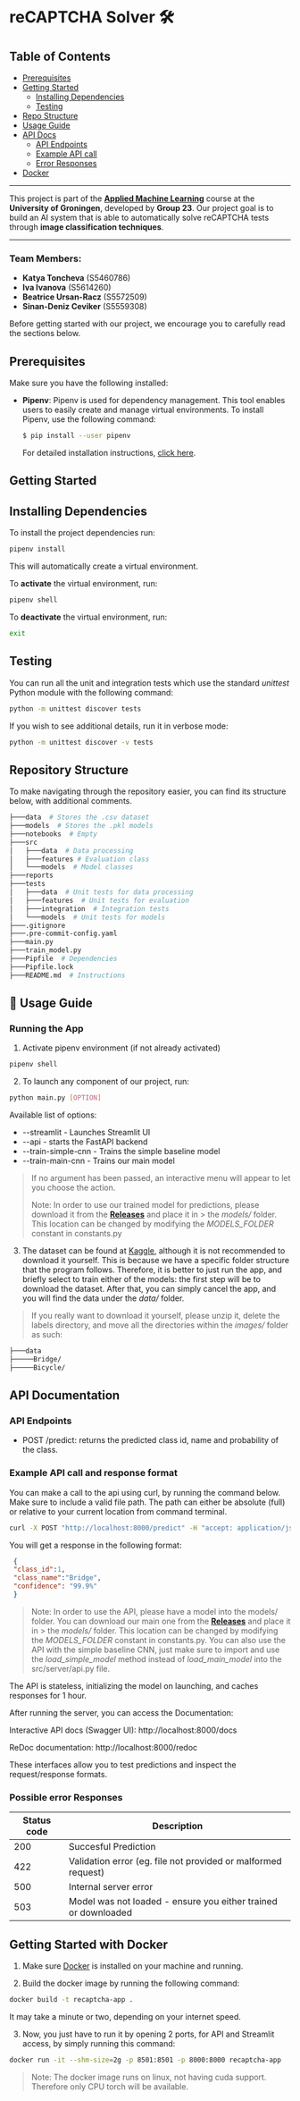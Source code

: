 # reCAPTCHA Solver 🛠️

## Table of Contents

- [Prerequisites](#prerequisites)
- [Getting Started](#getting-started)
    - [Installing Dependencies](#installing-dependencies)
    - [Testing](#testing)
- [Repo Structure](#repository-structure)
- [Usage Guide](#-usage-guide)
- [API Docs](#api-documentation)
    - [API Endpoints](#api-endpoints)
    - [Example API call](#example-api-call-and-response-format)
    - [Error Responses](#possible-error-responses)
- [Docker](#getting-started-with-docker)

---

This project is part of the **[Applied Machine Learning](https://ocasys.rug.nl/current/catalog/course/WBAI065-05#WBAI065-05.2024-2025.1)** course at the **University of Groningen**, developed by **Group 23**. Our project goal is to build an AI system that is able to automatically solve reCAPTCHA tests through **image classification techniques**.

---

### **Team Members:**

- **Katya Toncheva** (S5460786)  
- **Iva Ivanova** (S5614260)  
- **Beatrice Ursan-Racz** (S5572509)  
- **Sinan-Deniz Ceviker** (S5559308)  

Before getting started with our project, we encourage you to carefully read the sections below.

## Prerequisites
Make sure you have the following installed:

- **Pipenv**: Pipenv is used for dependency management. This tool enables users to easily create and manage virtual environments. To install Pipenv, use the following command:
    ```bash
    $ pip install --user pipenv
    ```
    For detailed installation instructions, [click here](https://pipenv.pypa.io/en/latest/installation.html).

## Getting Started
## Installing Dependencies
To install the project dependencies run:

```bash
pipenv install
```

This will automatically create a virtual environment.

To **activate** the virtual environment, run:

```bash
pipenv shell
```

To **deactivate** the virtual environment, run:

```bash
exit
```

## Testing
You can run all the unit and integration tests which use the standard _unittest_ Python module with the following command:

```bash
python -m unittest discover tests
```
If you wish to see additional details, run it in verbose mode:

```bash
python -m unittest discover -v tests
```

## Repository Structure

To make navigating through the repository easier, you can find its structure below, with additional comments.


```bash
├───data  # Stores the .csv dataset
├───models  # Stores the .pkl models
├───notebooks  # Empty
├───src
│   ├───data  # Data processing
│   ├───features # Evaluation class
│   └───models  # Model classes
├───reports
├───tests
│   ├───data  # Unit tests for data processing
│   ├───features  # Unit tests for evaluation
│   ├───integration  # Integration tests
│   └───models  # Unit tests for models
├───.gitignore
├───.pre-commit-config.yaml
├───main.py 
├───train_model.py
├───Pipfile  # Dependencies
├───Pipfile.lock
├───README.md  # Instructions
```

## **🚀 Usage Guide**

### Running the App

1. Activate pipenv environment (if not already activated)

```bash
pipenv shell
```

2. To launch any component of our project, run:
```bash
python main.py [OPTION]
```

Available list of options:
- --streamlit - Launches Streamlit UI
- --api - starts the FastAPI backend
- --train-simple-cnn - Trains the simple baseline model
- --train-main-cnn - Trains our main model

> If no argument has been passed, an interactive menu will appear to let you choose the action.
>
> Note: In order to use our trained model for predictions, please download it from the **[Releases](https://github.com/sinan2000/recaptcha/releases)** and place it in > the *models/* folder. This location can be changed by modifying the *MODELS_FOLDER* constant in constants.py

3. The dataset can be found at [Kaggle](https://www.kaggle.com/datasets/mikhailma/test-dataset/code), although it is not recommended to download it yourself. This is because we have a specific folder structure that the program follows. Therefore, it is better to just run the app, and briefly select to train either of the models: the first step will be to download the dataset. After that, you can simply cancel the app, and you will find the data under the *data/* folder.

> If you really want to download it yourself, please unzip it, delete the labels directory, and move all the directories within the *images/* folder as such: 

```bash
├───data
├─────Bridge/
├─────Bicycle/
```

## API Documentation

### API Endpoints
- POST /predict: returns the predicted class id, name and probability of the class.

### Example API call and response format

You can make a call to the api using curl, by running the command below. Make sure to include a valid file path. The path can either be absolute (full) or relative to your
current location from command terminal.

```bash
curl -X POST "http://localhost:8000/predict" -H "accept: application/json" -H "Content-Type: multipart/form-data" -F "file=@<path_to_file>"
```
You will get a response in the following format:

```json
 {
 "class_id":1,
 "class_name":"Bridge",
 "confidence": "99.9%"
 }
```

> Note: In order to use the API, please have a model into the models/ folder. You can download our main one from the **[Releases](https://github.com/sinan2000/recaptcha/releases)** and place it in > the *models/* folder. This location can be changed by modifying the *MODELS_FOLDER* constant in constants.py. You can also use the API with the simple baseline CNN, just make sure to import and use the *load_simple_model* method instead of *load_main_model* into the src/server/api.py file.


The API is stateless, initializing the model on launching, and caches responses for 1 hour.


After running the server, you can access the Documentation:

Interactive API docs (Swagger UI): http://localhost:8000/docs

ReDoc documentation: http://localhost:8000/redoc

These interfaces allow you to test predictions and inspect the request/response formats.

### Possible error Responses

| Status code  |    Description
|--------------|----------------------------------------------------------------|
|    200       |  Succesful Prediction                                          |
|    422       |  Validation error (eg. file not provided or malformed request) |
|    500       |  Internal server error                                         |
|    503       |  Model was not loaded - ensure you either trained or downloaded|

## Getting Started with Docker

1. Make sure [Docker](https://docs.docker.com/get-docker/) is installed on your machine and running.

2. Build the docker image by running the following command:
```bash
docker build -t recaptcha-app .
```

It may take a minute or two, depending on your internet speed.

3. Now, you just have to run it by opening 2 ports, for API and Streamlit access, by simply running this command:

```bash
docker run -it --shm-size=2g -p 8501:8501 -p 8000:8000 recaptcha-app
```

> Note: The docker image runs on linux, not having cuda support. Therefore only CPU torch will be available.